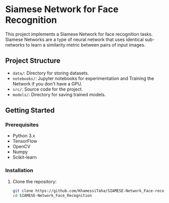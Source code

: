 # Siamese Network for Face Recognition

This project implements a Siamese Network for face recognition tasks. Siamese Networks are a type of neural network that uses identical sub-networks to learn a similarity metric between pairs of input images.

## Project Structure

- `data/`: Directory for storing datasets.
- `notebooks/`: Jupyter notebooks for experimentation and Training the Network if you don't have a GPU.
- `src/`: Source code for the project.
- `models/`: Directory for saving trained models.

## Getting Started

### Prerequisites

- Python 3.x
- TensorFlow
- OpenCV
- Numpy
- Scikit-learn

### Installation

1. Clone the repository:
   ```bash
   git clone https://github.com/KhamessiTaha/SIAMESE-Network_Face-recognition.git
   cd SIAMESE-Network_Face_Recognition

